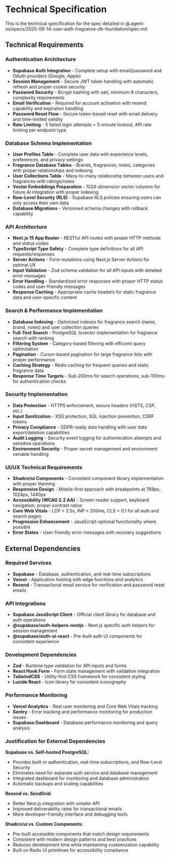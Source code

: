 # Technical Specification

This is the technical specification for the spec detailed in @.agent-os/specs/2025-08-14-user-auth-fragrance-db-foundation/spec.md

## Technical Requirements

### Authentication Architecture
- **Supabase Auth Integration** - Complete setup with email/password and OAuth providers (Google, Apple)
- **Session Management** - Secure JWT token handling with automatic refresh and proper cookie security
- **Password Security** - Bcrypt hashing with salt, minimum 8 characters, complexity requirements
- **Email Verification** - Required for account activation with resend capability and expiration handling
- **Password Reset Flow** - Secure token-based reset with email delivery and time-limited validity
- **Rate Limiting** - 5 failed login attempts = 5-minute lockout, API rate limiting per endpoint type

### Database Schema Implementation
- **User Profiles Table** - Complete user data with experience levels, preferences, and privacy settings
- **Fragrance Database Tables** - Brands, fragrances, notes, categories with proper relationships and indexing
- **User Collections Table** - Many-to-many relationship between users and fragrances with ratings/notes
- **Vector Embeddings Preparation** - 1024-dimension vector columns for future AI integration with proper indexing
- **Row-Level Security (RLS)** - Supabase RLS policies ensuring users can only access their own data
- **Database Migrations** - Versioned schema changes with rollback capability

### API Architecture
- **Next.js 15 App Router** - RESTful API routes with proper HTTP methods and status codes
- **TypeScript Type Safety** - Complete type definitions for all API requests/responses
- **Server Actions** - Form mutations using Next.js Server Actions for optimal UX
- **Input Validation** - Zod schema validation for all API inputs with detailed error messages
- **Error Handling** - Standardized error responses with proper HTTP status codes and user-friendly messages
- **Response Caching** - Appropriate cache headers for static fragrance data and user-specific content

### Search & Performance Implementation
- **Database Indexing** - Optimized indexes for fragrance search (name, brand, notes) and user collection queries
- **Full-Text Search** - PostgreSQL tsvector implementation for fragrance search with ranking
- **Filtering System** - Category-based filtering with efficient query optimization
- **Pagination** - Cursor-based pagination for large fragrance lists with proper performance
- **Caching Strategy** - Redis caching for frequent queries and static fragrance data
- **Response Time Targets** - Sub-200ms for search operations, sub-100ms for authentication checks

### Security Implementation
- **Data Protection** - HTTPS enforcement, secure headers (HSTS, CSP, etc.)
- **Input Sanitization** - XSS protection, SQL injection prevention, CSRF tokens
- **Privacy Compliance** - GDPR-ready data handling with user data export/deletion capabilities
- **Audit Logging** - Security event logging for authentication attempts and sensitive operations
- **Environment Security** - Proper secret management and environment variable handling

### UI/UX Technical Requirements
- **Shadcn/ui Components** - Consistent component library implementation with proper theming
- **Responsive Design** - Mobile-first approach with breakpoints at 768px, 1024px, 1440px
- **Accessibility (WCAG 2.2 AA)** - Screen reader support, keyboard navigation, proper contrast ratios
- **Core Web Vitals** - LCP < 2.5s, INP < 200ms, CLS < 0.1 for all auth and search pages
- **Progressive Enhancement** - JavaScript-optional functionality where possible
- **Error States** - User-friendly error messages with recovery suggestions

## External Dependencies

### Required Services
- **Supabase** - Database, authentication, and real-time subscriptions
- **Vercel** - Application hosting with edge functions and analytics
- **Resend** - Transactional email service for verification and password reset emails

### API Integrations
- **Supabase JavaScript Client** - Official client library for database and auth operations
- **@supabase/auth-helpers-nextjs** - Next.js specific auth helpers for session management
- **@supabase/auth-ui-react** - Pre-built auth UI components for consistent experience

### Development Dependencies
- **Zod** - Runtime type validation for API inputs and forms
- **React Hook Form** - Form state management with validation integration
- **TailwindCSS** - Utility-first CSS framework for consistent styling
- **Lucide React** - Icon library for consistent iconography

### Performance Monitoring
- **Vercel Analytics** - Real user monitoring and Core Web Vitals tracking
- **Sentry** - Error tracking and performance monitoring for production issues
- **Supabase Dashboard** - Database performance monitoring and query analysis

### Justification for External Dependencies

**Supabase vs. Self-hosted PostgreSQL:**
- Provides built-in authentication, real-time subscriptions, and Row-Level Security
- Eliminates need for separate auth service and database management
- Integrated dashboard for monitoring and database administration
- Automatic backups and scaling capabilities

**Resend vs. SendGrid:**
- Better Next.js integration with simpler API
- Improved deliverability rates for transactional emails
- More developer-friendly interface and debugging tools

**Shadcn/ui vs. Custom Components:**
- Pre-built accessible components that match design requirements
- Consistent with modern design patterns and best practices
- Reduces development time while maintaining customization capability
- Built on Radix UI primitives for accessibility compliance